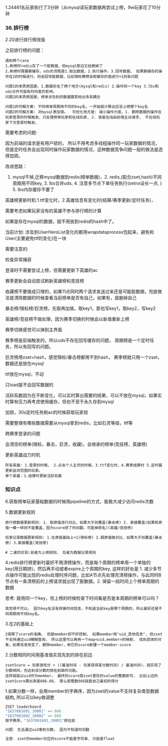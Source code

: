1.24461名玩家执行了3分钟（从mysql读玩家数据再尝试上榜，9w玩家花了10分钟



### 36.排行榜

2.20进行排行榜改版

之前排行榜的问题：

~~~
遇到两个case
1.刷榜时redis存了一个脏数据，但mysql那边又给删掉了
2.刷榜时需要删缓存，uds的流程是1.取出数据，2.执行操作，3.回写数据， 如果删缓存的操作在2的时候进行，则会回写脏数据，比如锦标赛榜会取缓存的值进行+1则有问题

问题1的本质原因是，1.数据存在了两个地方(mysql和redis) 2.操作同一个key 3.lbs和uds分开可能有时间差的影响，
问题2的本质原因是，榜单涉及到的数据跟其他业务有耦合

问题1的可解方案: 不同榜单周期用不同的key名，一开始就计算出应该上榜哪个key名
问题2的可解方案: 对mysql表加锁。  可优化地方是: 减小操作力度，1. 删除数据的操作在玩家登录的时候触发，只处理榜单玩家和在线玩家, 2. 或者在线由前端主动请求， 不在线玩家下次登录时触发。
~~~

需要考虑的问题:

因为前端的请求是有用户锁的， 所以不用考虑多线程操作同一玩家数据的情况， 但是定时任务会出现同时操作玩家数据的情况，这种数据竞争问题一般的做法是选择加锁。

改进思路：

1. mysql干掉,迁移mysql数据到redis(榜单数据)，2. redis,(配合zset,hash)不同周期用不同key, 3. lbs合并uds, 4. 注意多节点下单任务执行(setnx设长一点, ) 5. lbs内存缓存不要了

英雄榜更新时机:1.ttf变化时，2.英雄信息有变化时(结算/赛季更新/定时任务)， 

需要考虑如果玩家没有的英雄不参与排行榜的计算

如果是存在mysql的数据，就不用放到redis的hash中了。

当前计划: 涉及到UserHeroList变化的都用wrapdataprocess包起来，避免和User(主要避免ttf的变化)在一块

需要注意的:

检查异常捕获

登录时不需要尝试上榜，但需要更新下英雄的ac

赛季更新会自动尝试刷新英雄榜和竞技榜

收藏榜不要做成只增的，如果11点同时两个请求发送过来还是可能脏数据，兜底做法是清除数据的时候查看当前榜单是否有自己，如果有，就删掉自己

暴击榜/锦标榜/巨灵榜，先取再加值，取key1，那也写key1，取key2，写key2

英雄榜/竞技榜不做处理，因为赛季切换的时候会以新值重新上榜

赛季切换感觉可以弹到主界面

赛季榜是前端触发的，所以uds不存在回写缓存的问题， 周期榜是一个定时任务，所以有回写的问题。

巨灵榜用zset+hash，感觉锦标/暴击榜都用不到hash， 赛季榜就只用一个zset，数据还是放在mysql

ttf放在mysql，不动

只load是不会回写数据的

活跃系数因为在不断变化，可以实时算出需要的结果，可以不放在mysql，如果实时算有压力再考虑使用缓存，但也不至于永久存到mysql

加锁，30s定时任务刷ac的时候获取玩家锁





需要整理有哪些数据需要从mysql拿到redis，比如石灵等级，ttf等

跨赛季登录的问题

会清空的榜单(锦标，暴击，巨灵，收藏)，会继承的榜单(竞技榜，英雄榜)

更新英雄战力时机

~~~
所有英雄: 1.登录的时候， 2.点击个人主页的时候，3.ttf变化时，4.赛季结算时 5.定时器更新监测范围的玩家。 
单个英雄：1.结算时更新活跃系数
~~~




### 知识点

6.获取榜单玩家基础数据的时候用pipeline的方式，能极大减少访问redis次数

5.数据更新规则

~~~shell
排行榜数据更新规则: 1. 取原值进行对比，如果大于则覆盖(暴击榜) 2. 直接覆盖(如果和原值一模一样则不能覆盖，因为score拼了时间戳，可能掉排名)(英雄/竞技榜)

玩家记录数据更新规则: 1.在原值基础上+1(锦标榜) 2.跟原值做对比，如果大于则覆盖(暴击榜) 3.直接覆盖(竞技榜)

# 二者的区别:前者为上榜规则， 后者为数据记录规则
~~~

4.redis排行榜更新时最好不用清榜操作，而是每个周期的榜单用一个单独的key(用日期拼)，然后再手动或者expire上个周期的key,  这样的好处是 1. 减少多节点操作可能出现的redis处理时序问题，比如A节点先处理完清榜操作，与此同时B节点有一条清榜前的上榜请求就出现了脏数据。2. 保留一段时间上个榜单周期的数据    

思考: 就用同一个key，但上榜的时候检查下时间看是否是本周期的榜单可以吗？

~~~
我觉得不可以， 因为key名没有拼接时间信息，不知道当前key是哪个周期的，所以最好还是不同周期用不同key名。
~~~

3.在2的基础上

~~~
2保障了score的准确， 但是member却不好控制， 如果member用"uid_其他信息", 但zset不支持通过uid模糊查询， 所以这里可以再用一个map<uid,member>的映射， 找到具体的对象，如果信息改变了，删除member，用它的score新建一个member-score
~~~

2.分数相同时间用基准值实现先到的排在前边

~~~
zsetScore = 玩家游戏分 + ((基准时间 - 玩家获得某分数时间) / 基准时间)，就实现了分数相同，先达到该分数的排在前面的功能。
这样就能以uid作为member， 最终的score取zset里存的value的整数即可， 比如上边的zsetScore算出来是666.66， 那么取整数666就是自己最初的得分
~~~

1.如果分数一样，会用member的字典序，因为zset的value不支持复杂类型数据结构, 所以可以key做调整

~~~c++
ZSET leaderboard
"1637081601_10001" => 666
"1637081602_10002" => 666
按字典序。"1637081601_10001"排在前

问题: 无法通过uid拿到分数， 因为不知道时间戳

注意: zset的member对应的score不能是字符串, 只能是float

~~~

### 
